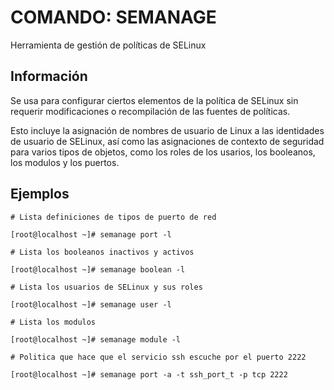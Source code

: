 # COMANDO: SEMANAGE

Herramienta de gestión de políticas de SELinux

## Información

Se usa para configurar ciertos elementos de la política de SELinux sin requerir modificaciones o recompilación de las fuentes de políticas.

Esto incluye la asignación de nombres de usuario de Linux a las identidades de usuario de SELinux, así como las asignaciones de contexto de seguridad para varios tipos de objetos, como los roles de los usarios, los booleanos, los modulos y los puertos.
 

## Ejemplos

```
# Lista definiciones de tipos de puerto de red

[root@localhost ~]# semanage port -l 

# Lista los booleanos inactivos y activos

[root@localhost ~]# semanage boolean -l

# Lista los usuarios de SELinux y sus roles

[root@localhost ~]# semanage user -l

# Lista los modulos

[root@localhost ~]# semanage module -l

# Politica que hace que el servicio ssh escuche por el puerto 2222

[root@localhost ~]# semanage port -a -t ssh_port_t -p tcp 2222 

```
